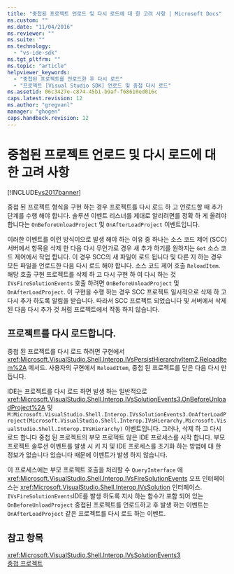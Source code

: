 ```yaml
---
title: "중첩된 프로젝트 언로드 및 다시 로드에 대 한 고려 사항 | Microsoft Docs"
ms.custom: ""
ms.date: "11/04/2016"
ms.reviewer: ""
ms.suite: ""
ms.technology: 
  - "vs-ide-sdk"
ms.tgt_pltfrm: ""
ms.topic: "article"
helpviewer_keywords: 
  - "중첩된 프로젝트를 언로드한 후 다시 로드"
  - "프로젝트 [Visual Studio SDK] 언로드 및 중첩 다시 로드"
ms.assetid: 06c3427e-c874-45b1-b9af-f68610ed016c
caps.latest.revision: 12
ms.author: "gregvanl"
manager: "ghogen"
caps.handback.revision: 12
---
```

# 중첩된 프로젝트 언로드 및 다시 로드에 대 한 고려 사항
[!INCLUDE[vs2017banner](../../code-quality/includes/vs2017banner.md)]

중첩 된 프로젝트 형식을 구현 하는 경우 프로젝트를 다시 로드 하 고 언로드할 때 추가 단계를 수행 해야 합니다.  솔루션 이벤트 리스너를 제대로 알리려면를 정확 하 게 올려야 합니다는 `OnBeforeUnloadProject` 및 `OnAfterLoadProject` 이벤트입니다.  
  
 이러한 이벤트를 이런 방식이으로 발생 해야 하는 이유 중 하나는 소스 코드 제어 \(SCC\) 서버에서 항목을 삭제 한 다음 다시 무언가로 경우 새 추가 하기를 원하지는 `Get` 소스 코드 제어에서 작업 합니다.  이 경우 SCC의 새 파일이 로드 됩니다 및 다른 지 하는 경우 모든 파일을 언로드한 다음 다시 로드 해야 합니다.  소스 코드 제어 호출 `ReloadItem`.  해당 호출 구현 프로젝트를 삭제 하 고 다시 구현 하 여 다시 하는 것 `IVsFireSolutionEvents` 호출 하려면 `OnBeforeUnloadProject` 및 `OnAfterLoadProject`.  이 구현을 수행 하는 경우 SCC 프로젝트 일시적으로 삭제 하 고 다시 추가 하도록 알림을 받습니다.  따라서 SCC 프로젝트 되었습니다 및 서버에서 삭제 된 다음 다시 추가 것 처럼 프로젝트에서 작동 하지 않습니다.  
  
## 프로젝트를 다시 로드합니다.  
 중첩 된 프로젝트를 다시 로드 하려면 구현에서 <xref:Microsoft.VisualStudio.Shell.Interop.IVsPersistHierarchyItem2.ReloadItem%2A> 메서드.  사용자의 구현에서 `ReloadItem`, 중첩 된 프로젝트를 닫은 다음 다시 만듭니다.  
  
 IDE는 프로젝트를 다시 로드 하면 발생 하는 일반적으로 <xref:Microsoft.VisualStudio.Shell.Interop.IVsSolutionEvents3.OnBeforeUnloadProject%2A> 및 `M:Microsoft.VisualStudio.Shell.Interop.IVsSolutionEvents3.OnAfterLoadProject(Microsoft.VisualStudio.Shell.Interop.IVsHierarchy,Microsoft.VisualStudio.Shell.Interop.IVsHierarchy)` 이벤트입니다.  그러나, 삭제 하 고 다시 로드 합니다 중첩 된 프로젝트의 부모 프로젝트 않은 IDE 프로세스를 시작 합니다.  부모 프로젝트 솔루션 이벤트를 발생 시 키 지 및 IDE 프로세스를 초기화 하는 방법에 대 한 정보가 없습니다 있습니다 때문에 이벤트가 발생 하지 않습니다.  
  
 이 프로세스에는 부모 프로젝트 호출을 처리할 수 `QueryInterface` 에 <xref:Microsoft.VisualStudio.Shell.Interop.IVsFireSolutionEvents> 오프 인터페이스는 <xref:Microsoft.VisualStudio.Shell.Interop.IVsSolution> 인터페이스.  `IVsFireSolutionEvents`IDE를 발생 하도록 지시 하는 함수가 포함 되어 있는 `OnBeforeUnloadProject` 중첩된 프로젝트를 언로드하고 후 발생 하는 이벤트는 `OnAfterLoadProject` 같은 프로젝트를 다시 로드 하는 이벤트.  
  
## 참고 항목  
 <xref:Microsoft.VisualStudio.Shell.Interop.IVsSolutionEvents3>   
 [중첩 프로젝트](../../extensibility/internals/nesting-projects.md)